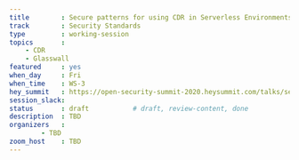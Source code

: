 ```yaml
---
title        : Secure patterns for using CDR in Serverless Environments
track        : Security Standards
type         : working-session
topics       :
    - CDR
    - Glasswall
featured     : yes
when_day     : Fri
when_time    : WS-3
hey_summit   : https://open-security-summit-2020.heysummit.com/talks/secure-patterns-for-using-cdr-in-serverless-environments-5pm-bst/
session_slack: 
status       : draft           # draft, review-content, done
description  : TBD
organizers   :
        - TBD
zoom_host    : TBD
---
```

